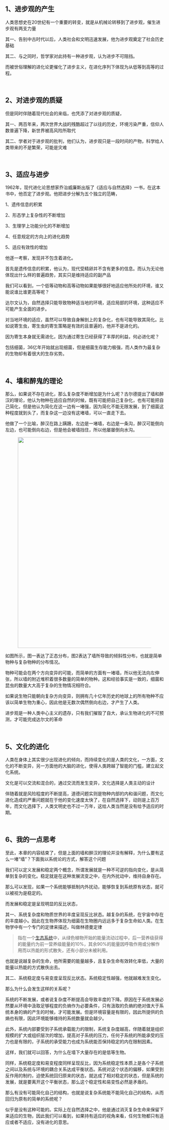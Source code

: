 <h2>1、进步观的产生</h2><p>人类思想史在20世纪有一个重要的转变，就是从机械论转移到了进步观，催生进步观有两支力量</p><p>其一、告别中古时代以后，人类社会和文明迅速发展，他为进步观奠定了社会历史基础</p><p>其二、与之同时，哲学家对此持有一种进步观，认为进步不可阻挡。</p><p>而被世俗理解的进化论更催化了进步主义，在进化序列下体现为从低等到高等的过程。</p><p><br></p><h2>2、对进步观的质疑</h2><p>但是同时伴随着现代社会的来临，也凭添了对进步观的质疑，</p><p>其一、两百年来，两次世界大战的残酷超过了以往的历史，环境污染严重，信仰人数普遍下降，新世界被高风险所取代</p><p>其二、学者对于进步观的批判，他们认为，进步观只是一段时间的产物，科学给人类带来的不是繁荣，可能是灾难</p><p><br></p><h2>3、适应与进步</h2><p>1962年，现代进化论思想家乔治威廉斯出版了《适应与自然选择》一书，在这本书中，他否定了进步观。他把进步分解为五个独立的范畴，</p><p>1、遗传信息的积累</p><p>2、形态学上复杂性的不断增加</p><p>3、生理学上功能分化的不断增加</p><p>4、任意规定的方向上的进化趋势</p><p>5、适应有效性的增加</p><p>他逐一考察，发现并不包含着进化。</p><p>首先是遗传信息的积累，他认为，现代受精卵并不含有更多的信息。而认为无论他体现出什么样的普遍趋势，其实只是维持适应的副产品</p><p>我们可以看到，一个低等动物和高等动物如果能够很好地适应他所处的环境，谁又能说谁比谁更高等呢？</p><p>达尔文认为，自然选择只能导致物种适当地的环境，适应局部的环境，这种适应不可能产生全面的进步。</p><p>对当地环境的适应，虽然可以导致自身解剖上的复杂化，也有可能导致其简化。比如说寄生虫，寄生虫的寄生策略是有效的且普遍的，他并不是进化的。</p><p>因为寄生本身就无需进化，因为通过寄生已经获得了丰厚的利益，何必进化呢？</p><p>包括细菌，36亿年开始就出现细菌，但是细菌生存能力极强，而人类作为最复杂的生物却有着很大的生存劣势。</p><p><br></p><h2>4、墙和醉鬼的理论</h2><p>那么，如果说不存在进化，那么复杂度不断增加是为什么呢？古尔德提出了墙和醉汉的理论，他认为物种在适应自然的时候，既有可能把自己复杂化，也有可能把自己简化，但是他认为简化在这一边有一堵强，因为简化不能无限发展，到了细菌这种程度就到头了，而复杂这一边没有这堵墙，可以一直走下去。</p><p>他做了一个比喻，醉汉在路上蹒跚，左边是一堵墙，右边是一条沟，醉汉可能倒向左边，也可能倒向右边，但是他会被墙挡住，所以他屡屡倒向水沟。</p><figure data-size="normal"><img src="https://pic2.zhimg.com/v2-bc2775cb073539f327a13283ee40db1d_b.jpg" data-caption="" data-size="normal" data-rawwidth="670" data-rawheight="264" class="origin_image zh-lightbox-thumb" width="670" data-original="https://pic2.zhimg.com/v2-bc2775cb073539f327a13283ee40db1d_r.jpg"></figure><p>如图所示，图一表达了正态分布，图2表达了墙所导致的倾斜性分布，也就是简单物种与复杂物种的分布情况。</p><p>物种可能会在两个方向变异的可能，而简单的方面有一堵墙，所以他无法向左伸张，所以墙的附近堆积着很多数量的简单的物种。这和经验事实是一致的，细菌和昆虫的数量大大高于复杂的生物情况相符合。</p><p>如果说生物只能朝向复杂方向变异，则拥有几十亿年历史的地球上的所有物种不应该以简单生物为重心，因此他是无数次偶然倒向右边，才产生了人类。</p><p>进步观是一种人类中心主义的遗存，只有我们摧毁了自大，承认生物进化的不可预测，才可能完成达尔文的革命</p><p><br></p><h2>5、文化的进化</h2><p>人类在身体上其实很少出现进化的倾向，而持续变化的是人类的文化，一方面，文化的不断变异，另一方面他的大脑的进化，使得人类跨越了智能的门槛，建立起文化系统。</p><p>文化是可以交流和混合的，通过交流而发生变异，文化选择是人类主动的设计</p><p>伴随着就是风险程度的不断提高，道德问题实则是物种内部的内和谐问题，而文化进化造成的严重问题就在于他的变化速度太快了，在自然选择下，动则是上百万年，而文化选择下，人类文明史也不过一万年，这给人类当然是没有给予适应的时期。</p><p><br></p><h2>6、我的一点思考</h2><p>至此，本章的内容结束了，但是上面的墙和醉汉的理论并没有解释，为什么要有这么一堵“墙”？下面我以系统论的方式，解答这个问题</p><p>我们可以定义发展和稳定两个概念，所谓发展就是一种不可逆的指向变化，是从简单到复杂的变化。稳定就是在这种发展流变之中，在内外扰动中，维持自身存在。</p><p>那么可以发现，如果一个系统能够抵制内外扰动，能够恢复到系统原有状态，就可以被视为是稳定的。</p><p>而发展和稳定是呈现明显的反比状态，</p><p>其一、系统复杂度和物质世界的丰度呈现反比状态。越复杂的系统，在宇宙中存在的丰度越小。因此在生物界体现为细菌在生物圈内远远多于复杂生命如人类。在生物学中有一个专门的定律来描述，叫做林德曼定律</p><blockquote>指在一个<a href="http://link.zhihu.com/?target=https%3A//baike.baidu.com/item/%25E7%2594%259F%25E6%2580%2581%25E7%25B3%25BB%25E7%25BB%259F/457895" class=" wrap external" target="_blank" rel="nofollow noreferrer">生态系统</a>中，从绿色植物开始的能量流动过程中，后一营养级获得的能量约为前一营养级能量的10%，其余90%的能量因呼吸作用或分解作用而以热能的形式散失，还有小部分未被利用。</blockquote><p>也就是说越复杂的生命，他所需要的能量越多，且复杂生命有效转化率低，大量的能量以热能的方式散佚出去。</p><p>其二、系统稳定度与易变度呈现反比状态。系统稳定性越强，他就越难发生变化。</p><p>那么为什么会发生这样的关系呢？</p><p>系统的不断发展，或者说复杂度不断提高会导致丰度的下降。原因在于系统发展必然要从环境中汲取足够程度的负熵作为必要条件，只有汲取的负熵的绝对值大于系统本身的熵的产生的时候，才可能发展。但是环境容量是有限的，因此所提供的负熵也有限，因此环境能够维持的系统数量就会越少。</p><p>此外，系统内部要受到子系统承载能力的限制，系统复杂度越高，伴随着就是组织规模的扩大或组织层次的增加，提高对子系统的压力，任何子系统的所能承受的压力也是有限的，子系统的承受能力也成为系统能否保持稳定的内在限制因素。</p><p>这样，我们就可以回答，为什么在墙下大量存在的是低等生物。</p><p>同样，系统稳定度和易变程度同样呈现反比，因为系统稳定性本质上是各个子系统之间以及系统与环境的耦合关系达成平衡状态。系统对这个状态的偏移，如果受到反作用的制约，迫使系统回归原来的状态，就达成了相对稳定的状态，但是系统的发展，就是要离开这个平衡状态，那么这个稳定性和易变性必然是矛盾的。</p><p>那么有没有可能简化自己的结构，也就是说复杂系统能不能简化自己的结构，从而回归为原有的简单的系统呢？</p><p>似乎是没有这种可能的。实际上在自然选择之中，他是通过消灭复杂生命来保留下来适应的生物，因此我们可以看到，如果持有适应的视角来看，任何生物都只有适应或者不适应，没有进化的意思。</p>
